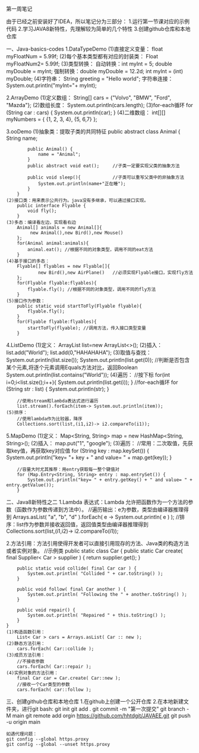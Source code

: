 第一周笔记

由于已经之前安装好了IDEA，所以笔记分为三部分：
1.运行第一节课对应的示例代码
2.学习JAVA8新特性，先理解较为简单的几个特性
3.创建github仓库和本地仓库

一、Java-basics-codes
1.DataTypeDemo
	(1)直接定义变量：
		float myFloatNum = 5.99f;
	(2)每个基本类型都有对应的封装类：
		Float myFloatNum2= 5.99f;
	(3)类型转换：
		自动转换：int myInt = 5;	double myDouble = myInt;
		强制转换：double myDouble = 12.2d;		int myInt = (int) myDouble;
	(4)字符串：
		String greeting = "Hello world";
		字符串连接：System.out.println("myInt="+ myInt);
		
2.ArrayDemo
	(1)定义数组：
		String[] cars = {"Volvo", "BMW", "Ford", "Mazda"};
	(2)数组长度：
		System.out.println(cars.length);
	(3)for-each循环
		for (String car : cars) {
            System.out.println(car);
        }
	(4)二维数组：
		int[][] myNumbers = { {1, 2, 3, 4}, {5, 6,7} };
		
3.ooDemo
	(1)抽象类：提取子类的共同特征
		public abstract class Animal {
			String name;

			public Animal() {
				name = "Animal";
			}
			public abstract void eat();		//子类一定要实现父类的抽象方法

			public void sleep(){			//子类可以重写父类中的非抽象方法
				System.out.println(name+"正在睡");
			}
		}
	(2)接口类：用来表示公共行为。java没有多继承，可以通过接口实现。
		public interface Flyable {
			void fly();
		}
	(3)多态：编译看左边，实现看右边
		Animal[] animals = new Animal[]{
             new Animal(),new Bird(),new Mouse()
        };
        for(Animal animal:animals){
            animal.eat(); //根据不同的对象类型，调用不同的eat方法
        }
	(4)基于接口的多态：
		Flyable[] flyables = new Flyable[]{
                new Bird(),new AirPlane()	//必须实现Flyable接口，实现fly方法
        };
        for(Flyable flyable:flyables){
            flyable.fly(); //根据不同的对象类型，调用不同的fly方法
        }
	(5)接口作为参数：
		public static void startToFly(Flyable flyable){
			flyable.fly();
		}
		for(Flyable flyable:flyables){
            startToFly(flyable); //调用方法，传入接口类型变量
        }

4.ListDemo
	(1)定义：
		ArrayList<String> list=new ArrayList<>();
	(2)插入：
		list.add("World");
        list.add(0,"HAHAHAHA");
	(3)取值与查找：
		System.out.println(list.size());
        System.out.println(list.get(0));
        //判断是否包含某个元素,将逐个元素调用Equals方法对比，返回Boolean
        System.out.println(list.contains("World"));
	(4)遍历：
		//按下标
		for(int i=0;i<list.size();i++){
            System.out.println(list.get(i));
        }
		//for-each循环
		for (String str : list) {
            System.out.println(str);
        }
		
		//使用stream和lambda表达式进行遍历
        list.stream().forEach(item-> System.out.println(item));
	(5)排序：
		//使用lambda作为比较器，降序
		Collections.sort(list,(i1,i2)-> i2.compareTo(i1));
		
5.MapDemo
	(1)定义：
		Map<String, String> map = new HashMap<String, String>();
	(2)插入：
		map.put("1", "google");
	(3)遍历：
		//常用：二次取值，先获取key值，再获取key对应值
		for (String key : map.keySet()) {
            System.out.println("key= "+ key + " and value= " + map.get(key));
        }
		
		//容量大时尤其推荐：用entry获取每一整个键值对
        for (Map.Entry<String, String> entry : map.entrySet()) {
            System.out.println("key= " + entry.getKey() + " and value= " + entry.getValue());
        }
		
二、Java8新特性之二
1.Lambda 表达式：Lambda 允许把函数作为一个方法的参数（函数作为参数传递到方法中）。
	//遍历输出：e为参数，类型由编译器推理得到
	Arrays.asList( "a", "b", "d" ).forEach( e -> System.out.println( e ) );
	//排序：list作为参数并接收返回值，返回值类型由编译器推理得到
	Collections.sort(list,(i1,i2)-> i2.compareTo(i1));
	
2.方法引用：方法引用使得开发者可以直接引用现存的方法、Java类的构造方法或者实例对象。
	//示例类
	public static class Car {
		public static Car create( final Supplier< Car > supplier ) {
			return supplier.get();
		}              

		public static void collide( final Car car ) {
			System.out.println( "Collided " + car.toString() );
		}

		public void follow( final Car another ) {
			System.out.println( "Following the " + another.toString() );
		}
		
		public void repair() {   
			System.out.println( "Repaired " + this.toString() );
		}
	}
	(1)构造函数引用：
		List< Car > cars = Arrays.asList( Car :: new );
	(2)静态方法引用：
		cars.forEach( Car::collide );
	(3)成员方法引用：
		//不接收参数
		cars.forEach( Car::repair );
	(4)实例对象的方法引用：
		final Car car = Car.create( Car::new );
		//接收一个Car类型的参数
		cars.forEach( car::follow );
		
三、创建github仓库和本地仓库
1.在github上创建一个公开仓库
2.在本地新建文件夹，进行git bash:
	git init
	git add .
	git commit -m "第一次提交"
	git branch -M main
	git remote add orgin https://github.com/hhtdgit/JAVAEE.git
	git push -u origin main
	
	如遇代理问题：
	git config --global https.proxy
	git config --global --unset https.proxy
